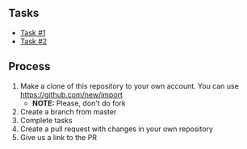 ## Tasks
- [Task #1](task_1/)
- [Task #2](task_2/)

## Process
1. Make a clone of this repository to your own account. You can use https://github.com/new/import
    - **NOTE:** Please, don't do fork
1. Create a branch from master
1. Complete tasks
1. Create a pull request with changes in your own repository
1. Give us a link to the PR
